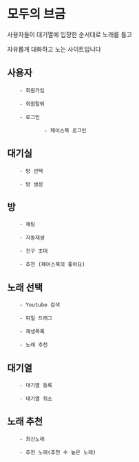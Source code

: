 # 모두의 브금 

사용자들이 대기열에 입장한 순서대로 노래를 틀고

자유롭게 대화하고 노는 사이트입니다



## 사용자

        - 회원가입

        - 회원탈퇴

        - 로그인

                - 페이스북 로그인



## 대기실

        - 방 선택

        - 방 생성



## 방

        - 채팅

        - 자동재생

        - 친구 초대

        - 추천 (페이스북의 좋아요)



## 노래 선택

        - Youtube 검색

        - 파일 드래그

        - 재생목록

        - 노래 추천

## 대기열

        - 대기열 등록

        - 대기열 취소



## 노래 추천

        - 최신노래

        - 추천 노래(추천 수 높은 노래)
